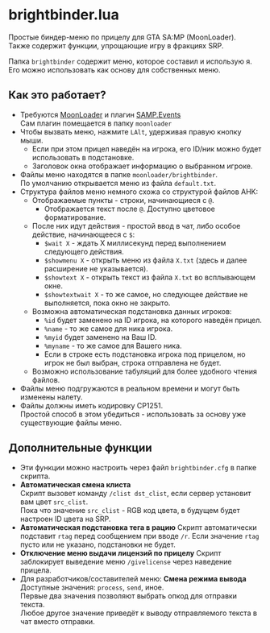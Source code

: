 # brightbinder.lua
Простые биндер-меню по прицелу для GTA SA:MP (MoonLoader).  
Также содержит функции, упрощающие игру в фракциях SRP.  
  
Папка `brightbinder` содержит меню, которое составил и использую я.  
Его можно использовать как основу для собственных меню.

## Как это работает?
 - Требуются [MoonLoader](https://www.blast.hk/threads/13305/) и плагин [SAMP.Events](https://www.blast.hk/threads/14624/)  
Сам плагин помещается в папку `moonloader`
 - Чтобы вызвать меню, нажмите `LAlt`, удерживая правую кнопку мыши.
   - Если при этом прицел наведён на игрока, его ID/ник можно будет использовать в подстановке.
   - Заголовок окна отображает информацию о выбранном игроке.
 - Файлы меню находятся в папке `moonloader/brightbinder`.  
По умолчанию открывается меню из файла `default.txt`.
 - Структура файлов меню немного схожа со структурой файлов AHK:
   - Отображаемые пункты - строки, начинающиеся с `@`.
     - Отображается текст после `@`. Доступно цветовое форматирование.
   - После них идут действия - простой ввод в чат, либо особое действие, начинающееся с `$`:
     - `$wait X` - ждать X миллисекунд перед выполнением следующего действия.
     - `$showmenu X` - открыть меню из файла `X.txt` (здесь и далее расширение не указывается).
     - `$showtext X` - открыть текст из файла `X.txt` во всплывающем окне.
     - `$showtextwait X` - то же самое, но следующее действие не выполняется, пока окно не закрыто.
   - Возможна автоматическая подстановка данных игроков:
     - `%id` будет заменено на ID игрока, на которого наведён прицел.
     - `%name` - то же самое для ника игрока.
     - `%myid` будет заменено на Ваш ID.
     - `%myname` - то же самое для Вашего ника.
     - Если в строке есть подстановка игрока под прицелом, но игрок не был выбран, строка отправлена не будет.
   - Возможно использование табуляций для более удобного чтения файлов.
 - Файлы меню подгружаются в реальном времени и могут быть изменены налету.
 - Файлы должны иметь кодировку CP1251.  
Простой способ в этом убедиться - использовать за основу уже существующие файлы меню.

## Дополнительные функции
 - Эти функции можно настроить через файл `brightbinder.cfg` в папке скрипта.
 - **Автоматическая смена клиста**  
Скрипт вызовет команду `/clist dst_clist`, если сервер установит вам цвет `src_clist`.  
Пока что значение `src_clist` - RGB код цвета, в будущем будет настроен ID цвета на SRP.
 - **Автоматическая подстановка тега в рацию**
Скрипт автоматически подставит `rtag` перед сообщением при вводе `/r`.
Если значение `rtag` пусто или не указано, подстановки не будет.
 - **Отключение меню выдачи лицензий по прицелу**
Скрипт заблокирует выведение меню `/givelicense` через наведение прицела.
 - Для разработчиков/составителей меню: **Смена режима вывода**  
Доступные значения: `process`, `send`, иное.  
Первые два значения позволяют выбрать опкод для отправки текста.  
Любое другое значение приведёт к выводу отправляемого текста в чат вместо отправки.
